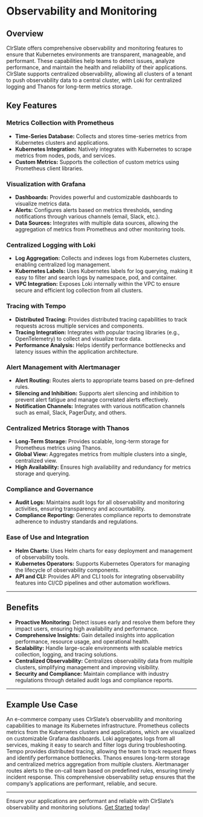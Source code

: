 # Observability and Monitoring

## Overview

ClrSlate offers comprehensive observability and monitoring features to ensure that Kubernetes environments are transparent, manageable, and performant. These capabilities help teams to detect issues, analyze performance, and maintain the health and reliability of their applications. ClrSlate supports centralized observability, allowing all clusters of a tenant to push observability data to a central cluster, with Loki for centralized logging and Thanos for long-term metrics storage.

## Key Features

### Metrics Collection with Prometheus
- **Time-Series Database:** Collects and stores time-series metrics from Kubernetes clusters and applications.
- **Kubernetes Integration:** Natively integrates with Kubernetes to scrape metrics from nodes, pods, and services.
- **Custom Metrics:** Supports the collection of custom metrics using Prometheus client libraries.

### Visualization with Grafana
- **Dashboards:** Provides powerful and customizable dashboards to visualize metrics data.
- **Alerts:** Configures alerts based on metrics thresholds, sending notifications through various channels (email, Slack, etc.).
- **Data Sources:** Integrates with multiple data sources, allowing the aggregation of metrics from Prometheus and other monitoring tools.

### Centralized Logging with Loki
- **Log Aggregation:** Collects and indexes logs from Kubernetes clusters, enabling centralized log management.
- **Kubernetes Labels:** Uses Kubernetes labels for log querying, making it easy to filter and search logs by namespace, pod, and container.
- **VPC Integration:** Exposes Loki internally within the VPC to ensure secure and efficient log collection from all clusters.

### Tracing with Tempo
- **Distributed Tracing:** Provides distributed tracing capabilities to track requests across multiple services and components.
- **Tracing Integration:** Integrates with popular tracing libraries (e.g., OpenTelemetry) to collect and visualize trace data.
- **Performance Analysis:** Helps identify performance bottlenecks and latency issues within the application architecture.

### Alert Management with Alertmanager
- **Alert Routing:** Routes alerts to appropriate teams based on pre-defined rules.
- **Silencing and Inhibition:** Supports alert silencing and inhibition to prevent alert fatigue and manage correlated alerts effectively.
- **Notification Channels:** Integrates with various notification channels such as email, Slack, PagerDuty, and others.

### Centralized Metrics Storage with Thanos
- **Long-Term Storage:** Provides scalable, long-term storage for Prometheus metrics using Thanos.
- **Global View:** Aggregates metrics from multiple clusters into a single, centralized view.
- **High Availability:** Ensures high availability and redundancy for metrics storage and querying.

### Compliance and Governance
- **Audit Logs:** Maintains audit logs for all observability and monitoring activities, ensuring transparency and accountability.
- **Compliance Reporting:** Generates compliance reports to demonstrate adherence to industry standards and regulations.

### Ease of Use and Integration
- **Helm Charts:** Uses Helm charts for easy deployment and management of observability tools.
- **Kubernetes Operators:** Supports Kubernetes Operators for managing the lifecycle of observability components.
- **API and CLI:** Provides API and CLI tools for integrating observability features into CI/CD pipelines and other automation workflows.

---

## Benefits

- **Proactive Monitoring:** Detect issues early and resolve them before they impact users, ensuring high availability and performance.
- **Comprehensive Insights:** Gain detailed insights into application performance, resource usage, and operational health.
- **Scalability:** Handle large-scale environments with scalable metrics collection, logging, and tracing solutions.
- **Centralized Observability:** Centralizes observability data from multiple clusters, simplifying management and improving visibility.
- **Security and Compliance:** Maintain compliance with industry regulations through detailed audit logs and compliance reports.

---

## Example Use Case

An e-commerce company uses ClrSlate’s observability and monitoring capabilities to manage its Kubernetes infrastructure. Prometheus collects metrics from the Kubernetes clusters and applications, which are visualized on customizable Grafana dashboards. Loki aggregates logs from all services, making it easy to search and filter logs during troubleshooting. Tempo provides distributed tracing, allowing the team to track request flows and identify performance bottlenecks. Thanos ensures long-term storage and centralized metrics aggregation from multiple clusters. Alertmanager routes alerts to the on-call team based on predefined rules, ensuring timely incident response. This comprehensive observability setup ensures that the company’s applications are performant, reliable, and secure.

---

Ensure your applications are performant and reliable with ClrSlate’s observability and monitoring solutions. [Get Started](#) today!
